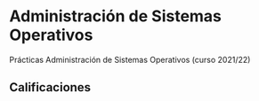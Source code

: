 # Administración de Sistemas Operativos

Prácticas Administración de Sistemas Operativos (curso 2021/22)

## Calificaciones
